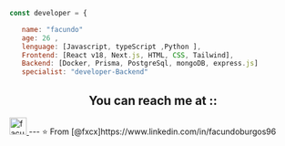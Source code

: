 ```javascript
const developer = {

   name: "facundo"
   age: 26 ,
   lenguage: [Javascript, typeScript ,Python ],
   Frontend: [React v18, Next.js, HTML, CSS, Tailwind],
   Backend: [Docker, Prisma, PostgreSql, mongoDB, express.js]
   specialist: "developer-Backend"
```
<h2 align="center">You can reach me at ::</h2>
  <a href="https://www.linkedin.com/in/facundoburgos96/">
    <img src="https://www.vectorlogo.zone/logos/linkedin/linkedin-icon.svg" alt="facundo burgos's LinkedIn Profile" height="30" width="30">
  </a>
---
⭐️ From [@fxcx]https://www.linkedin.com/in/facundoburgos96
